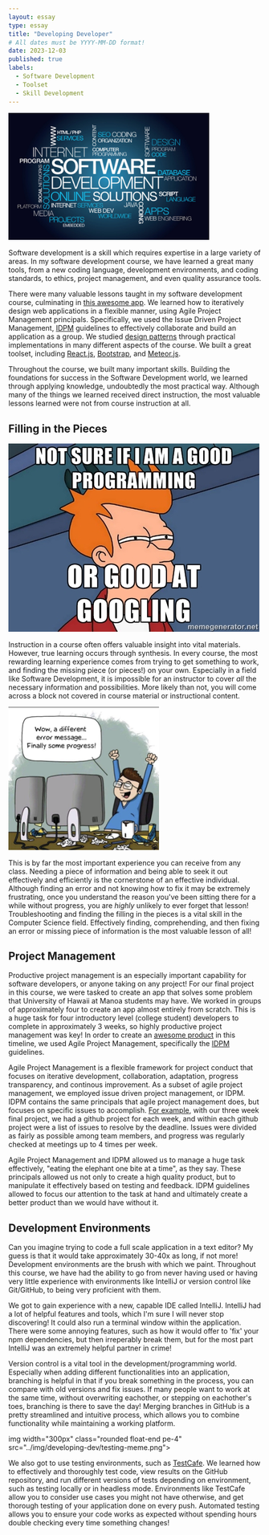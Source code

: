 ```yaml
---
layout: essay
type: essay
title: "Developing Developer"
# All dates must be YYYY-MM-DD format!
date: 2023-12-03
published: true
labels:
  - Software Development 
  - Toolset
  - Skill Development
---
```


<img width="400px" class="rounded float-start pe-4" src="../img/developing-dev/development-word-diagram.jpeg">

Software development is a skill which requires expertise in a large variety of areas. In my software development course, we have learned a great many tools, from a new coding language, development environments, and coding standards, to ethics, project management, and even quality assurance tools. 

There were many valuable lessons taught in my software development course, culminating in [this awesome app](). We learned how to iteratively design web applications in a flexible manner, using Agile Project Management principals. Specifically, we used the Issue Driven Project Management, [IDPM](https://courses.ics.hawaii.edu/ics314f23/morea/project-management/reading-guidelines-idpm.html) guidelines to effectively collaborate and build an application as a group. We studied [design patterns](https://sienner.github.io/essays/tessellation-for-creation.html) through practical implementations in many different aspects of the course. We built a great toolset, including [React.js](https://react.dev), [Bootstrap](https://sienner.github.io/essays/pull-up-by-bootstrap.html), and [Meteor.js](https://www.meteor.com). 

Throughout the course, we built many important skills. Building the foundations for success in the Software Development world, we learned through applying knowledge, undoubtedly the most practical way. Although many of the things we learned received direct instruction, the most valuable lessons learned were not from course instruction at all. 

## Filling in the Pieces  

<img width="500px" class="rounded float-end pe-4" src="../img/developing-dev/googling-meme.jpeg">

Instruction in a course often offers valuable insight into vital materials. However, true learning occurs through synthesis. In every course, the most rewarding learning experience comes from trying to get something to work, and finding the missing piece (or pieces!) on your own. Especially in a field like Software Development, it is impossible for an instructor to cover *all* the necessary information and possibilities. More likely than not, you will come across a block not covered in course material or instructional content. 

<img width="300px" class="rounded float-start pe-4" src="../img/developing-dev/error-progress.jpeg">

This is by far the most important experience you can receive from any class. Needing a piece of information and being able to seek it out effectively and efficiently is the cornerstone of an effective individual. Although finding an error and not knowing how to fix it may be extremely frustrating, once you understand the reason you've been sitting there for a while without progress, you are *highly* unlikely to ever forget that lesson! Troubleshooting and finding the filling in the pieces is a vital skill in the Computer Science field. Effectively finding, comprehending, and then fixing an error or missing piece of information is the most valuable lesson of all!

## Project Management

Productive project management is an especially important capability for software developers, or anyone taking on any project! For our final project in this course, we were tasked to create an app that solves some problem that University of Hawaii at Manoa students may have. We worked in groups of approximately four to create an app almost entirely from scratch. This is a huge task for four introductory level (college student) developers to complete in approximately 3 weeks, so highly productive project management was key! In order to create an [awesome product]() in this timeline, we used Agile Project Management, specifically the [IDPM](https://courses.ics.hawaii.edu/ics314f23/morea/project-management/reading-guidelines-idpm.html) guidelines. 

Agile Project Management is a flexible framework for project conduct that focuses on iterative development, collaboration, adaptation, progress transparency, and continous improvement. As a subset of agile project management, we employed issue driven project management, or IDPM. IDPM contains the same principals that agile project management does, but focuses on specific issues to accomplish. [For example](https://github.com/orgs/rainbows-gallery/projects/4), with our three week final project, we had a github project for each week, and within each github project were a list of issues to resolve by the deadline. Issues were divided as fairly as possible among team members, and progress was regularly checked at meetings up to 4 times per week. 

Agile Project Management and IDPM allowed us to manage a huge task effectively, "eating the elephant one bite at a time", as they say. These principals allowed us not only to create a high quality product, but to manipulate it effectively based on testing and feedback. IDPM guidelines allowed to focus our attention to the task at hand and ultimately create a better product than we would have without it.

## Development Environments

Can you imagine trying to code a full scale application in a text editor? My guess is that it would take approximately 30-40x as long, if not more! Development environments are the brush with which we paint. Throughout this course, we have had the ability to go from never having used or having very little experience with environments like IntelliJ or version control like Git/GitHub, to being very proficient with them. 

We got to gain experience with a new, capable IDE called IntelliJ. IntelliJ had a lot of helpful features and tools, which I'm sure I will never stop discovering! It could also run a terminal window within the application. There were some annoying features, such as how it would offer to 'fix' your npm dependencies, but then irreperably break them, but for the most part IntelliJ was an extremely helpful partner in crime! 

Version control is a vital tool in the development/programming world. Especially when adding different functionalities into an application, branching is helpful in that if you break something in the process, you can compare with old versions and fix issues. If many people want to work at the same time, without overwriting eachother, or stepping on eachother's toes, branching is there to save the day! Merging branches in GitHub is a pretty streamlined and intuitive process, which allows you to combine functionality while maintaining a working platform. 

img width="300px" class="rounded float-end pe-4" src="../img/developing-dev/testing-meme.png">

We also got to use testing environments, such as [TestCafe](https://testcafe.io). We learned how to effectively and thoroughly test code, view results on the GitHub repository, and run different versions of tests depending on environment, such as testing locally or in headless mode. Environments like TestCafe allow you to consider use cases you might not have otherwise, and get thorough testing of your application done on every push. Automated testing allows you to ensure your code works as expected without spending hours double checking every time something changes!


